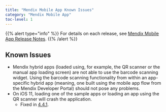 ```yaml
---
title: "Mendix Mobile App Known Issues"
category: "Mendix Mobile App"
toc-level: 1
---
```


{{% alert type="info" %}}
For details on each release, see [Mendix Mobile App Release Notes](index).
{{% /alert %}}

## Known Issues

* Mendix hybrid apps (loaded using, for example, the QR scanner or the manual app loading screen) are not able to use the barcode scanning widget. Using the barcode scanning functionality from within an app-specific hybrid app (meaning, one built using the mobile app flow from the Mendix Developer Portal) should not pose any problems.
* On iOS 11, loading one of the sample apps or loading an app using the QR scanner will crash the application. 
    * Fixed in [4.4.1](index#RN).
